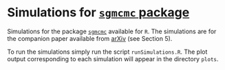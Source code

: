 # Simulations for [`sgmcmc` package](https://github.com/STOR-i/sgmcmc)

Simulations for the package [`sgmcmc`](https://github.com/STOR-i/sgmcmc) available for `R`. The simulations are for the companion paper available from [arXiv](https://arxiv.org) (see Section 5).

To run the simulations simply run the script `runSimulations.R`. The plot output corresponding to each simulation will appear in the directory `plots`.
